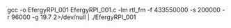 gcc -o EfergyRPI_001 EfergyRPI_001.c -lm
rtl_fm -f 433550000 -s 200000 -r 96000 -g 19.7 2>/dev/null | ./EfergyRPI_001 
